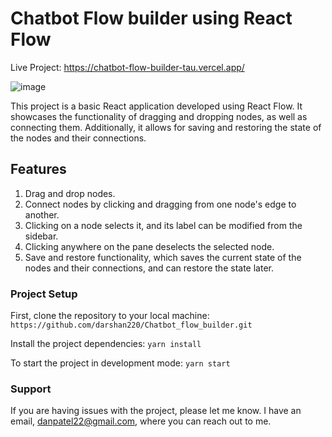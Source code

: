 # Chatbot Flow builder using React Flow
Live Project: https://chatbot-flow-builder-tau.vercel.app/
 
![image](https://github.com/darshan220/Chatbot_flow_builder/assets/67816181/adad800e-1ab5-45c7-965e-efa830f0f40b)

This project is a basic React application developed using React Flow. It showcases the functionality of dragging and dropping nodes, as well as connecting them. Additionally, it allows for saving and restoring the state of the nodes and their connections.

## Features

1) Drag and drop nodes.
2) Connect nodes by clicking and dragging from one node's edge to another.
3) Clicking on a node selects it, and its label can be modified from the sidebar.
4) Clicking anywhere on the pane deselects the selected node.
5) Save and restore functionality, which saves the current state of the nodes and their connections, and can restore the state later.

### Project Setup

First, clone the repository to your local machine:
`https://github.com/darshan220/Chatbot_flow_builder.git`

Install the project dependencies:
`yarn install`

To start the project in development mode:
`yarn start`

### Support 

If you are having issues with the project, please let me know. I have an email, danpatel22@gmail.com, where you can reach out to me.
